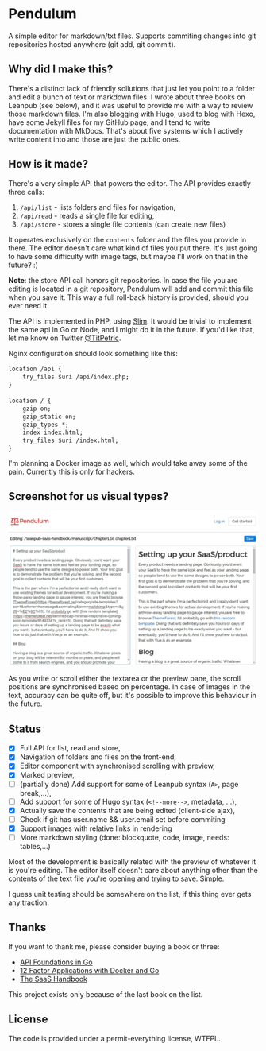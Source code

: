# Pendulum

A simple editor for markdown/txt files. Supports commiting changes into git repositories hosted
anywhere (git add, git commit).

## Why did I make this?

There's a distinct lack of friendly sollutions that just let you point to a folder and edit a bunch
of text or markdown files. I wrote about three books on Leanpub (see below), and it was useful to
provide me with a way to review those markdown files. I'm also blogging with Hugo, used to blog with
Hexo, have some Jekyll files for my GitHub page, and I tend to write documentation with MkDocs.
That's about five systems which I actively write content into and those are just the public ones.

## How is it made?

There's a very simple API that powers the editor. The API provides exactly three calls:

1. `/api/list` - lists folders and files for navigation,
2. `/api/read` - reads a single file for editing,
3. `/api/store` - stores a single file contents (can create new files)

It operates exclusively on the `contents` folder and the files you provide in there. The editor
doesn't care what kind of files you put there. It's just going to have some difficulty with image
tags, but maybe I'll work on that in the future? :)

**Note**: the store API call honors git repositories. In case the file you are editing is located
in a git repository, Pendulum will add and commit this file when you save it. This way a full
roll-back history is provided, should you ever need it.

The API is implemented in PHP, using [Slim](https://www.slimframework.com/). It would be trivial
to implement the same api in Go or Node, and I might do it in the future. If you'd like that, let
me know on Twitter [@TitPetric](https://twitter.com/TitPetric).

Nginx configuration should look something like this:

~~~
location /api {
	try_files $uri /api/index.php;
}

location / {
	gzip on;
	gzip_static on;
	gzip_types *;
	index index.html;
	try_files $uri /index.html;
}
~~~

I'm planning a Docker image as well, which would take away some of the pain. Currently
this is only for hackers.

## Screenshot for us visual types?

![](images/pendulum-1.jpg)

As you write or scroll either the textarea or the preview pane, the scroll positions are synchronised
based on percentage. In case of images in the text, accuracy can be quite off, but it's possible to
improve this behaviour in the future.

## Status

- [x] Full API for list, read and store,
- [x] Navigation of folders and files on the front-end,
- [x] Editor component with synchronised scrolling with preview,
- [x] Marked preview,
- [ ] (partially done) Add support for some of Leanpub syntax (`A>`, page break,...),
- [ ] Add support for some of Hugo syntax (`<!--more-->`, metadata, ...),
- [x] Actually save the contents that are being edited (client-side ajax),
- [ ] Check if git has user.name && user.email set before commiting
- [x] Support images with relative links in rendering
- [ ] More markdown styling (done: blockquote, code, image, needs: tables,...)

Most of the development is basically related with the preview of whatever it is you're
editing. The editor itself doesn't care about anything other than the contents of the text
file you're opening and trying to save. Simple.

I guess unit testing should be somewhere on the list, if this thing ever gets
any traction.

## Thanks

If you want to thank me, please consider buying a book or three:

- [API Foundations in Go](https://leanpub.com/api-foundations)
- [12 Factor Applications with Docker and Go](https://leanpub.com/12fa-docker-golang)
- [The SaaS Handbook](https://leanpub.com/saas-handbook)

This project exists only because of the last book on the list.

## License

The code is provided under a permit-everything license, WTFPL.